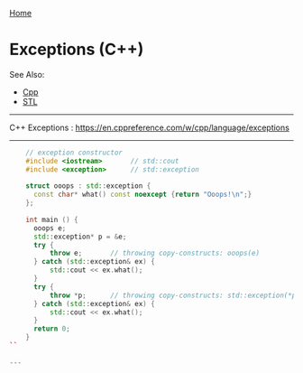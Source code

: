 [Home](Readme.md)
# Exceptions (C++)

See Also:
  - [Cpp](CPP.md)
  - [STL](STL.md)

---

C++ Exceptions :
https://en.cppreference.com/w/cpp/language/exceptions

---

```c++
    // exception constructor
    #include <iostream>       // std::cout
    #include <exception>      // std::exception
    
    struct ooops : std::exception {
      const char* what() const noexcept {return "Ooops!\n";}
    };
    
    int main () {
      ooops e;
      std::exception* p = &e;
      try {
          throw e;       // throwing copy-constructs: ooops(e)
      } catch (std::exception& ex) {
          std::cout << ex.what();
      }
      try {
          throw *p;      // throwing copy-constructs: std::exception(*p)
      } catch (std::exception& ex) {
          std::cout << ex.what();
      }
      return 0;
    }
``
    
---    